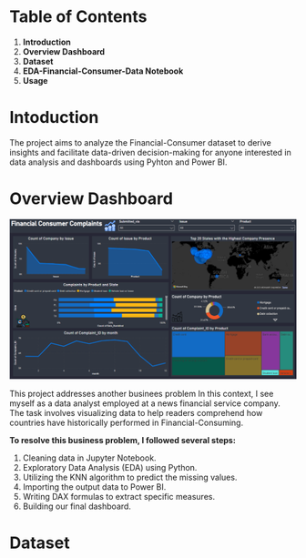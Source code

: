 # Table of Contents
1. **Introduction**
2. **Overview Dashboard**
3. **Dataset**
4. **EDA-Financial-Consumer-Data Notebook**
5. **Usage**

# Intoduction
The project aims to analyze the Financial-Consumer dataset to derive insights and facilitate data-driven decision-making for anyone interested in data analysis and dashboards using Pyhton and Power BI.

# Overview Dashboard
![Dashboard](dashboard0.png)

This project addresses another businees problem In this context, I see myself as a data analyst employed at a news financial service company. The task involves visualizing data to help readers comprehend how countries have historically performed in Financial-Consuming.

**To resolve this business problem, I followed several steps:**

1. Cleaning data in Jupyter Notebook.
2. Exploratory Data Analysis (EDA) using Python.
3. Utilizing the KNN algorithm to predict the missing values.
4. Importing the output data to Power BI.
5. Writing DAX formulas to extract specific measures.
6. Building our final dashboard.


# Dataset
